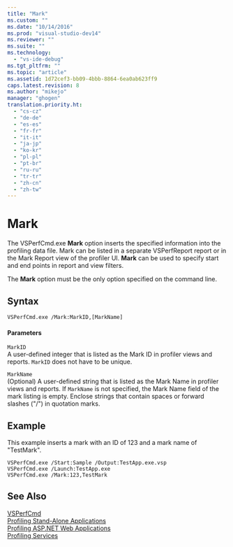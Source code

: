 ```yaml
---
title: "Mark"
ms.custom: ""
ms.date: "10/14/2016"
ms.prod: "visual-studio-dev14"
ms.reviewer: ""
ms.suite: ""
ms.technology: 
  - "vs-ide-debug"
ms.tgt_pltfrm: ""
ms.topic: "article"
ms.assetid: 1d72cef3-bb09-4bbb-8864-6ea0ab623ff9
caps.latest.revision: 8
ms.author: "mikejo"
manager: "ghogen"
translation.priority.ht: 
  - "cs-cz"
  - "de-de"
  - "es-es"
  - "fr-fr"
  - "it-it"
  - "ja-jp"
  - "ko-kr"
  - "pl-pl"
  - "pt-br"
  - "ru-ru"
  - "tr-tr"
  - "zh-cn"
  - "zh-tw"
---
```

# Mark
The VSPerfCmd.exe **Mark** option inserts the specified information into the profiling data file. Mark can be listed in a separate VSPerfReport report or in the Mark Report view of the profiler UI. **Mark** can be used to specify start and end points in report and view filters.  
  
 The **Mark** option must be the only option specified on the command line.  
  
## Syntax  
  
```  
VSPerfCmd.exe /Mark:MarkID,[MarkName]  
```  
  
#### Parameters  
 `MarkID`  
 A user-defined integer that is listed as the Mark ID in profiler views and reports. `MarkID` does not have to be unique.  
  
 `MarkName`  
 (Optional) A user-defined string that is listed as the Mark Name in profiler views and reports. If `MarkName` is not specified, the Mark Name field of the mark listing is empty. Enclose strings that contain spaces or forward slashes ("/") in quotation marks.  
  
## Example  
 This example inserts a mark with an ID of 123 and a mark name of "TestMark".  
  
```  
VSPerfCmd.exe /Start:Sample /Output:TestApp.exe.vsp  
VSPerfCmd.exe /Launch:TestApp.exe  
VSPerfCmd.exe /Mark:123,TestMark  
```  
  
## See Also  
 [VSPerfCmd](../profiling/vsperfcmd.md)   
 [Profiling Stand-Alone Applications](../profiling/command-line-profiling-of-stand-alone-applications.md)   
 [Profiling ASP.NET Web Applications](../profiling/command-line-profiling-of-asp.net-web-applications.md)   
 [Profiling Services](../profiling/command-line-profiling-of-services.md)